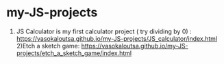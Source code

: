 # my-JS-projects

1) JS Calculator is my first calculator project ( try dividing by 0) : https://vasokaloutsa.github.io/my-JS-projects/JS_calculator/index.html
2)Etch a sketch game:  https://vasokaloutsa.github.io/my-JS-projects/etch_a_sketch_game/index.html
